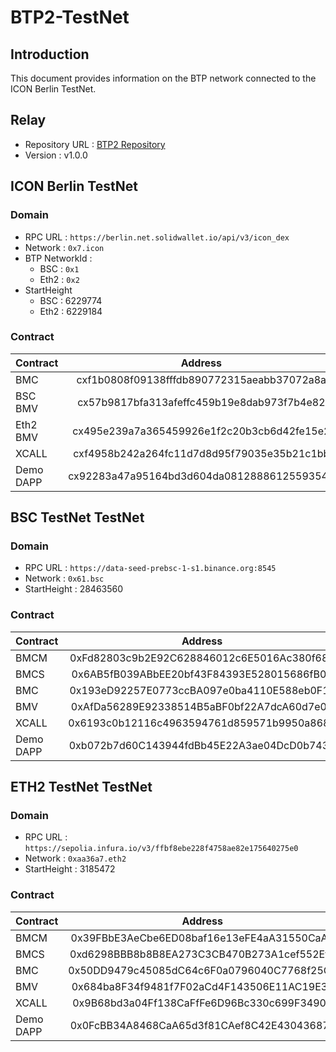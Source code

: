 # BTP2-TestNet


## Introduction
This document provides information on the BTP network connected to the ICON Berlin TestNet.

## Relay
* Repository URL : [BTP2 Repository](https://github.com/icon-project/btp2/tree/v1.0.0)
* Version : v1.0.0
## ICON Berlin TestNet

### Domain
* RPC URL : `https://berlin.net.solidwallet.io/api/v3/icon_dex`
* Network : `0x7.icon`
* BTP NetworkId : 
  * BSC : `0x1`
  * Eth2 : `0x2`
* StartHeight 
  * BSC : 6229774
  * Eth2 : 6229184

### Contract
| Contract  | Address |     Note     |
|:----------|:-------:|:------------:|
| BMC       |   cxf1b0808f09138fffdb890772315aeabb37072a8a   |              |
| BSC BMV   |   cx57b9817bfa313afeffc459b19e8dab973f7b4e82   | Bridge Mode  |
| Eth2 BMV  |   cx495e239a7a365459926e1f2c20b3cb6d42fe15e2   | Bridge Mode  |
| XCALL     |   cxf4958b242a264fc11d7d8d95f79035e35b21c1bb   |              |
| Demo DAPP |   cx92283a47a95164bd3d604da08128886125593545   |              |


## BSC TestNet TestNet

### Domain
* RPC URL : `https://data-seed-prebsc-1-s1.binance.org:8545`
* Network : `0x61.bsc`
* StartHeight : 28463560

### Contract
| Contract | Address | Note |
|:---------|:-------:|:----:|
| BMCM     |   0xFd82803c9b2E92C628846012c6E5016Ac380f68d   |      |
| BMCS     |   0x6AB5fB039ABbEE20bf43F84393E528015686fB04   |      |
| BMC      |   0x193eD92257E0773ccBA097e0ba4110E588eb0F1c   |      |
| BMV      |   0xAfDa56289E92338514B5aBF0bf22A7dcA60d7e09   |   Trustless   |
| XCALL    |   0x6193c0b12116c4963594761d859571b9950a8686   |      |
| Demo DAPP   |   0xb072b7d60C143944fdBb45E22A3ae04DcD0b7432   |      |


## ETH2 TestNet TestNet

### Domain
* RPC URL : `https://sepolia.infura.io/v3/ffbf8ebe228f4758ae82e175640275e0`
* Network : `0xaa36a7.eth2`
* StartHeight : 3185472

### Contract
| Contract | Address | Note |
|:---------|:-------:|:----:|
| BMCM     |   0x39FBbE3AeCbe6ED08baf16e13eFE4aA31550CaA2   |      |
| BMCS     |   0xd6298BBB8b8B8EA273C3CB470B273A1cef552Ef3   |      |
| BMC      |   0x50DD9479c45085dC64c6F0a0796040C7768f25CE   |      |
| BMV      |   0x684ba8F34f9481f7F02aCd4F143506E11AC19E3E   |   Trustless   |
| XCALL    |   0x9B68bd3a04Ff138CaFfFe6D96Bc330c699F34901   |      |
| Demo DAPP   |   0x0FcBB34A8468CaA65d3f81CAef8C42E43043687c   |      |